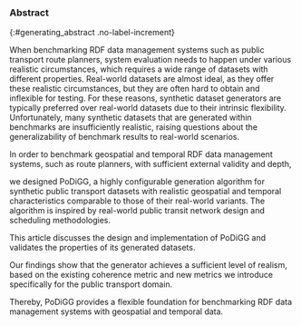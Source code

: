 ### Abstract
{:#generating_abstract .no-label-increment}

<!--context-->
When benchmarking RDF data management systems such as public transport route planners,
system evaluation needs to happen under various realistic circumstances,
which requires a wide range of datasets with different properties.
Real-world datasets are almost ideal, as they offer these realistic circumstances,
but they are often hard to obtain and inflexible for testing.
For these reasons, synthetic dataset generators are typically preferred
over real-world datasets due to their intrinsic flexibility.
Unfortunately, many synthetic datasets that are generated within benchmarks are insufficiently realistic,
raising questions about the generalizability of benchmark results to real-world scenarios.
<!--need-->
In order to benchmark geospatial and temporal RDF data management systems,
such as route planners,
with sufficient external validity and depth,
<!--task-->
we designed PoDiGG,
a highly configurable generation algorithm for synthetic public transport datasets
with realistic geospatial and temporal characteristics
comparable to those of their real-world variants.
The algorithm is inspired by real-world public transit network design
and scheduling methodologies.
<!--object-->
This article discusses the design and implementation of PoDiGG
and validates the properties of its generated datasets.
<!--findings-->
Our findings show that the generator achieves a sufficient level of realism,
based on the existing coherence metric and new metrics we introduce specifically for the public transport domain.
<!--conclusions-->
Thereby, PoDiGG
provides a flexible foundation for benchmarking RDF data management systems with geospatial and temporal data.
